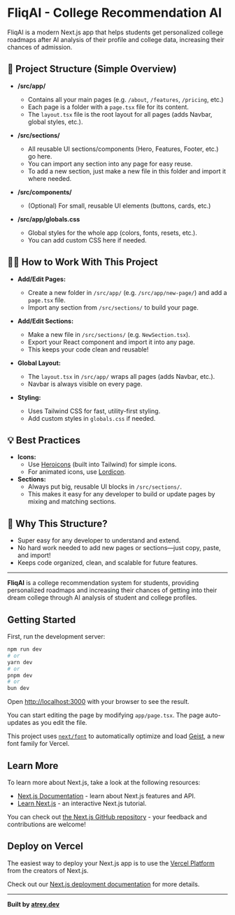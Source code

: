 # FliqAI - College Recommendation AI

FliqAI is a modern Next.js app that helps students get personalized college roadmaps after AI analysis of their profile and college data, increasing their chances of admission.

## 📁 Project Structure (Simple Overview)

- **/src/app/**
  - Contains all your main pages (e.g. `/about`, `/features`, `/pricing`, etc.)
  - Each page is a folder with a `page.tsx` file for its content.
  - The `layout.tsx` file is the root layout for all pages (adds Navbar, global styles, etc.).

- **/src/sections/**
  - All reusable UI sections/components (Hero, Features, Footer, etc.) go here.
  - You can import any section into any page for easy reuse.
  - To add a new section, just make a new file in this folder and import it where needed.

- **/src/components/**
  - (Optional) For small, reusable UI elements (buttons, cards, etc.)

- **/src/app/globals.css**
  - Global styles for the whole app (colors, fonts, resets, etc.).
  - You can add custom CSS here if needed.

## 🧑‍💻 How to Work With This Project

- **Add/Edit Pages:**
  - Create a new folder in `/src/app/` (e.g. `/src/app/new-page/`) and add a `page.tsx` file.
  - Import any section from `/src/sections/` to build your page.

- **Add/Edit Sections:**
  - Make a new file in `/src/sections/` (e.g. `NewSection.tsx`).
  - Export your React component and import it into any page.
  - This keeps your code clean and reusable!

- **Global Layout:**
  - The `layout.tsx` in `/src/app/` wraps all pages (adds Navbar, etc.).
  - Navbar is always visible on every page.

- **Styling:**
  - Uses Tailwind CSS for fast, utility-first styling.
  - Add custom styles in `globals.css` if needed.

## 💡 Best Practices

- **Icons:**
  - Use [Heroicons](https://heroicons.com/) (built into Tailwind) for simple icons.
  - For animated icons, use [Lordicon](https://lordicon.com/).
- **Sections:**
  - Always put big, reusable UI blocks in `/src/sections/`.
  - This makes it easy for any developer to build or update pages by mixing and matching sections.

## 🚀 Why This Structure?
- Super easy for any developer to understand and extend.
- No hard work needed to add new pages or sections—just copy, paste, and import!
- Keeps code organized, clean, and scalable for future features.

---

**FliqAI** is a college recommendation system for students, providing personalized roadmaps and increasing their chances of getting into their dream college through AI analysis of student and college profiles.

## Getting Started

First, run the development server:

```bash
npm run dev
# or
yarn dev
# or
pnpm dev
# or
bun dev
```

Open [http://localhost:3000](http://localhost:3000) with your browser to see the result.

You can start editing the page by modifying `app/page.tsx`. The page auto-updates as you edit the file.

This project uses [`next/font`](https://nextjs.org/docs/app/building-your-application/optimizing/fonts) to automatically optimize and load [Geist](https://vercel.com/font), a new font family for Vercel.

## Learn More

To learn more about Next.js, take a look at the following resources:

- [Next.js Documentation](https://nextjs.org/docs) - learn about Next.js features and API.
- [Learn Next.js](https://nextjs.org/learn) - an interactive Next.js tutorial.

You can check out [the Next.js GitHub repository](https://github.com/vercel/next.js) - your feedback and contributions are welcome!

## Deploy on Vercel

The easiest way to deploy your Next.js app is to use the [Vercel Platform](https://vercel.com/new?utm_medium=default-template&filter=next.js&utm_source=create-next-app&utm_campaign=create-next-app-readme) from the creators of Next.js.

Check out our [Next.js deployment documentation](https://nextjs.org/docs/app/building-your-application/deploying) for more details.

---

**Built by [atrey.dev](https://atrey.dev)**
